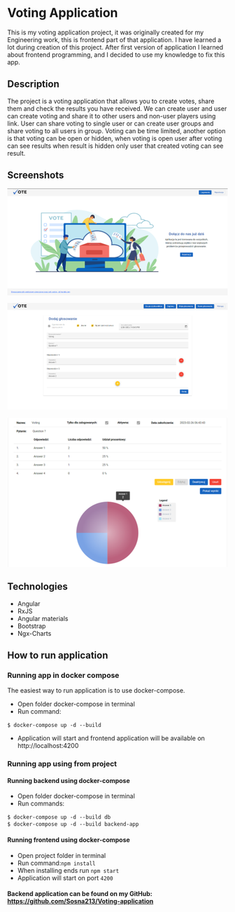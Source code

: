 # Voting Application

This is my voting application project, it was originally created for my Engineering work, this is frontend part of that application.
I have learned a lot during creation of this project. After first version of application I learned about frontend programming, and I decided to use my knowledge to fix this app.
## Description
The project is a voting application that allows you to create votes, share them and check the results you have received.
We can create user and user can create voting and share it to other users and non-user players using link.
User can share voting to single user or can create user groups and share voting to all users in group.
Voting can be time limited, another option is that voting can be open or hidden,
when voting is open user after voting can see results when result is hidden only user that created voting can see result.
## Screenshots

![img.png](./readme-images/img.png)

![img_1.png](./readme-images/img_1.png)

![img_2.png](./readme-images/img_2.png)

## Technologies
* Angular
* RxJS
* Angular materials
* Bootstrap
* Ngx-Charts

## How to run application

### Running app in docker compose

The easiest way to run application is to use docker-compose.
* Open folder docker-compose in terminal
* Run command:
```
$ docker-compose up -d --build
```
* Application will start and frontend application will be available on http://localhost:4200

### Running app using from project

#### Running backend using docker-compose
* Open folder docker-compose in terminal
* Run commands:
```
$ docker-compose up -d --build db
$ docker-compose up -d --build backend-app
```
#### Running frontend using docker-compose
* Open project folder in terminal
* Run command:```npm install```
* When installing ends run ```npm start```
* Application will start on port ```4200```

#### Backend application can be found on my GitHub: https://github.com/Sosna213/Voting-application
